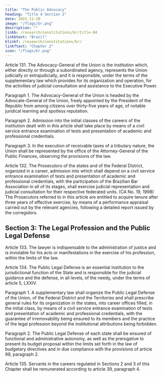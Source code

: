 ```yaml
---
title: "The Public Advocacy"
heading: "Title 4 Section 2"
date: 2021-11-20
image: "/flags/br.png"
description: ""
linkb: /research/constitutions/br/title-04
linkbtext: "Brazil"
klinkf: /research/constitutions/br/
linkftext: "Chapter 2"
icon: "/flags/br.png"
---
```


Article 131.  The Advocacy-General of the Union is the institution which, either directly or through a subordinated agency, represents the Union judicially or extrajudicially, and it is responsible, under the terms of the supplementary law which provides for its organization and operation, for the activities of judicial consultation and assistance to the Executive Power.

Paragraph 1. The Advocacy-General of the Union is headed by the Advocate-General of the Union, freely appointed by the President of the Republic from among citizens over thirty-five years of age, of notable juridical learning and spotless reputation.

Paragraph 2. Admission into the initial classes of the careers of the institution dealt
with in this article shall take place by means of a civil service entrance examination
of tests and presentation of academic and professional credentials.

Paragraph 3. In the execution of receivable taxes of a tributary nature, the Union
shall be represented by the office of the Attorney-General of the Public Finances,
observing the provisions of the law.

Article 132. The Prosecutors of the states and of the Federal District, organized in a
career, admission into which shall depend on a civil service entrance examination of
tests and presentation of academic and professional credentials, with the participation
of the Brazilian Bar Association in all of its stages, shall exercise judicial representation
and judicial consultation for their respective federated units. (CA No. 19, 1998)
The Prosecutors referred to in this article are entitled to acquire
tenure after three years of effective exercise, by means of a performance appraisal
carried out by the relevant agencies, following a detailed report issued by the
corregidors.

## Section 3: The Legal Profession and the Public Legal Defense

Article 133. The lawyer is indispensable to the administration of justice and is inviolable for his acts or manifestations in the exercise of his profession, within the limits of the law.

Article 134. The Public Legal Defense is an essential institution to the jurisdictional function of the State and is responsible for the judicial guidance and the defense, in all levels, of the needy, under the terms of article 5, LXXIV.

Paragraph 1. A supplementary law shall organize the Public Legal Defense of the Union, of the Federal District and the Territories and shall prescribe general rules for its organization in the states, into career offices filled, in the initial class, by means of a civil service entrance examination of tests and presentation of academic and professional credentials, with the guarantee of irremovability being ensured to its members and the practice of the legal profession beyond the institutional attributions being forbidden.

Paragraph 2. The Public Legal Defense of each state shall be ensured of functional and administrative autonomy, as well as the prerogative to present its budget proposal within the limits set forth in the law of budgetary directives and in due compliance with the provisions of article 99, paragraph 2.

Article 135.  Servants in the careers regulated in Sections 2 and 3 of this Chapter shall be remunerated according to article 39, paragraph 4. 
